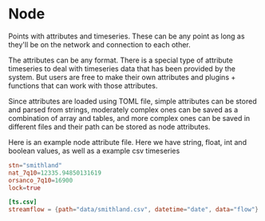 # Node
Points with attributes and timeseries. These can be any point as long
as they'll be on the network and connection to each other.

The attributes can be any format. There is a special type of attribute
timeseries to deal with timeseries data that has been provided by the
system. But users are free to make their own attributes and plugins +
functions that can work with those attributes.

Since attributes are loaded using TOML file, simple attributes can be
stored and parsed from strings, moderately complex ones can be saved
as a combination of array and tables, and more complex ones can be
saved in different files and their path can be stored as node
attributes.

Here is an example node attribute file. Here we have string, float, int and boolean values, as well as a example csv timeseries

```toml
stn="smithland"
nat_7q10=12335.94850131619
orsanco_7q10=16900
lock=true

[ts.csv]
streamflow = {path="data/smithland.csv", datetime="date", data="flow"}
```
